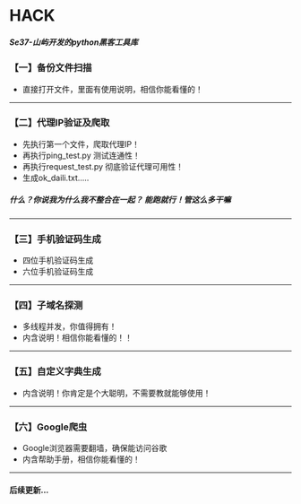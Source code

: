 # HACK

##### Se37-山屿开发的python黑客工具库

### 【一】备份文件扫描

- 直接打开文件，里面有使用说明，相信你能看懂的！


---

### 【二】代理IP验证及爬取

- 先执行第一个文件，爬取代理IP！
- 再执行ping_test.py 测试连通性！
- 再执行request_test.py 彻底验证代理可用性！
- 生成ok_daili.txt.....


##### 什么？你说我为什么我不整合在一起？ 能跑就行！管这么多干嘛

---

### 【三】手机验证码生成
- 四位手机验证码生成
- 六位手机验证码生成

---

### 【四】子域名探测
- 多线程并发，你值得拥有！
- 内含说明！相信你能看懂的！！

---

### 【五】自定义字典生成
- 内含说明！你肯定是个大聪明，不需要教就能够使用！

---

### 【六】Google爬虫
- Google浏览器需要翻墙，确保能访问谷歌
- 内含帮助手册，相信你能看懂的！

---

#### 后续更新...
